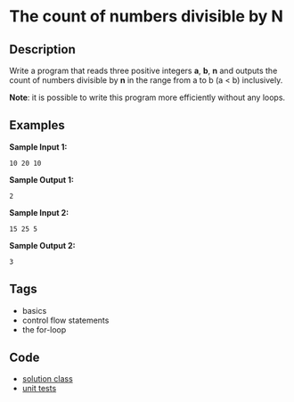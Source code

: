 # The count of numbers divisible by N

## Description
Write a program that reads three positive integers **a**, **b**, **n** and outputs the count of numbers divisible by **n** in the range from a to b (a < b) inclusively.

**Note**: it is possible to write this program more efficiently without any loops.

## Examples
**Sample Input 1:**
```console
10 20 10
```

**Sample Output 1:**
```console
2
```

**Sample Input 2:**
```console
15 25 5
```

**Sample Output 2:**
```console
3
```

## Tags
- basics
- control flow statements
- the for-loop

## Code
- [solution class](./src/main/java/Solution.java)
- [unit tests](./src/test/java/SomeParamTest.java)